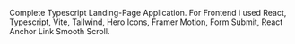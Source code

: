 Complete Typescript Landing-Page Application. For Frontend i used React, Typescript, Vite, Tailwind, Hero Icons, Framer Motion, Form Submit, React Anchor Link Smooth Scroll. 
